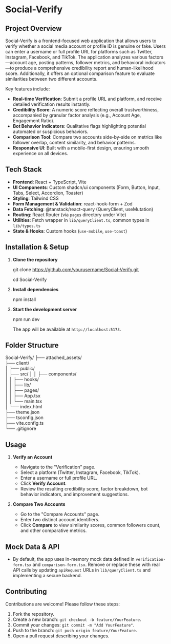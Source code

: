 # Social-Verify

## Project Overview

Social-Verify is a frontend-focused web application that allows users to verify whether a social media account or profile ID is genuine or fake. Users can enter a username or full profile URL for platforms such as Twitter, Instagram, Facebook, and TikTok. The application analyzes various factors—account age, posting patterns, follower metrics, and behavioral indicators—to produce a comprehensive credibility report and human-likelihood score. Additionally, it offers an optional comparison feature to evaluate similarities between two different accounts.

Key features include:

* **Real-time Verification**: Submit a profile URL and platform, and receive detailed verification results instantly.
* **Credibility Score**: A numeric score reflecting overall trustworthiness, accompanied by granular factor analysis (e.g., Account Age, Engagement Ratio).
* **Bot Behavior Indicators**: Qualitative flags highlighting potential automated or suspicious behaviors.
* **Comparison Tool**: Compare two accounts side-by-side on metrics like follower overlap, content similarity, and behavior patterns.
* **Responsive UI**: Built with a mobile-first design, ensuring smooth experience on all devices.

## Tech Stack

* **Frontend**: React + TypeScript, Vite
* **UI Components**: Custom shadcn/ui components (Form, Button, Input, Tabs, Select, Accordion, Toaster)
* **Styling**: Tailwind CSS
* **Form Management & Validation**: react-hook-form + Zod
* **Data Fetching**: @tanstack/react-query (QueryClient, useMutation)
* **Routing**: React Router (via `pages` directory under Vite)
* **Utilities**: Fetch wrapper in `lib/queryClient.ts`, common types in `lib/types.ts`
* **State & Hooks**: Custom hooks (`use-mobile`, `use-toast`)

## Installation & Setup

1. **Clone the repository**

   git clone https://github.com/yourusername/Social-Verify.git

   cd Social-Verify

3. **Install dependencies**

   npm install

4. **Start the development server**

   npm run dev

   The app will be available at `http://localhost:5173`.

## Folder Structure

Social-Verify/
├── attached_assets/       
├── client/                
│   ├── public/           
│   ├── src/
│   │   ├── components/    
│   │   ├── hooks/         
│   │   ├── lib/           
│   │   ├── pages/         
│   │   ├── App.tsx       
│   │   └── main.tsx      
│   └── index.html         
├── theme.json             
├── tsconfig.json         
├── vite.config.ts        
└── .gitignore             

## Usage

1. **Verify an Account**

   * Navigate to the "Verification" page.
   * Select a platform (Twitter, Instagram, Facebook, TikTok).
   * Enter a username or full profile URL.
   * Click **Verify Account**.
   * Review the resulting credibility score, factor breakdown, bot behavior indicators, and improvement suggestions.

2. **Compare Two Accounts**

   * Go to the "Compare Accounts" page.
   * Enter two distinct account identifiers.
   * Click **Compare** to view similarity scores, common followers count, and other comparative metrics.

## Mock Data & API

* By default, the app uses in-memory mock data defined in `verification-form.tsx` and `comparison-form.tsx`. Remove or replace these with real API calls by updating `apiRequest` URLs in `lib/queryClient.ts` and implementing a secure backend.

## Contributing

Contributions are welcome! Please follow these steps:

1. Fork the repository.
2. Create a new branch: `git checkout -b feature/YourFeature`.
3. Commit your changes: `git commit -m "Add YourFeature"`.
4. Push to the branch: `git push origin feature/YourFeature`.
5. Open a pull request describing your changes.
